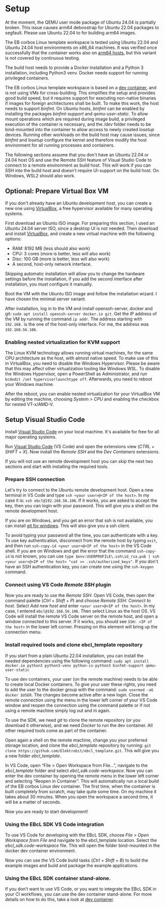 # Setup

<div class="warning">
At the moment, the QEMU user mode package of Ubuntu 24.04 is partially broken.
This issue causes arm64 deboostrap for Ubuntu 22.04 packages to segfault.
Please use Ubuntu 22.04 to for building arm64 images.
</div>

The EB corbos Linux template workspace is tested using Ubuntu 22.04 and Ubuntu 24.04 host environments on x86_64 machines.
It was verified once successfully that the container works also on [arm64 hosts](./arm64_host.md), but this variant is not covered by continuous testing.

The build host needs to provide a Docker installation and a Python 3 installation, including Python3 venv.
Docker needs support for running privileged containers.

The EB corbos Linux template workspace is based on a [dev container](https://github.com/Elektrobit/ebcl_dev_container), and is not using VMs for cross-building.
This simplifies the setup and provides good build speed, but it requires support for executing non-native binaries if images for foreign architectures shall be built.
To make this work, the host needs to support _binfmt_. On Ubuntu hosts, _binfmt_ can be enabled by installing the packages _binfmt-support_ and _qemu-user-static_. To allow mount operations which are required during image build, a privileged execution of the container is necessary, and the _/dev_ folder needs to be bind-mounted into the container to allow access to newly created _losetup_ devices.
Running other workloads on the build host may cause issues, since _binfmt_ and _losetup_ configure the kernel and therefore modify the host environment for all running processes and containers.

The following sections assume that you don't have an Ubuntu 22.04 or 24.04 host OS and use the Remote SSH feature of Visual Studio Code to connect to a remote environment as build host.
This will work if you can SSH into the build host and doesn't require UI-support on the build host.
On Windows, WSL2 should also work.

## Optional: Prepare Virtual Box VM

If you don't already have an Ubuntu development host, you can create a new one using [VirtualBox](https://www.virtualbox.org/), a free hypervisor available for many operating systems.

First download an Ubuntu ISO image.
For preparing this section, I used an Ubuntu 24.04 server ISO, since a desktop UI is not needed.
Then download and install [VirtualBox](https://www.virtualbox.org/), and create a new virtual machine with the following options:

- RAM: 8192 MB (less should also work)
- CPU: 3 cores (more is better, less will also work)
- Disc: 100 GB (more is better, less will also work)
- A second, host-only network interface.

Skipping automatic installation will allow you to change the hardware settings before the installation, if you add the second interface after installation, you must configure it manually.

Boot the VM with the Ubuntu ISO image and follow the installation wizard.
I have chosen the minimal server variant.

After installation, log in to the VM and install openssh-server, docker and git: `sudo apt install openssh-server docker.io git`. Get the IP address of the VM by running the command `ip addr`. The address starting with `192.168.` is the one of the host-only interface.
For me, the address was `192.168.56.106`.

### Enabling nested virtualization for KVM support

The Linux KVM technology allows running virtual machines, for the same CPU architecture as the host, with almost native speed.
To make use of this in VirtualBox, you need to disable the Windows Hypervisor.
Please be aware that this may affect other virtualization tooling like Windows WSL.
To disable the Windows Hypervisor, open a PowerShell as Administrator, and run `bcdedit /set hypervisorlaunchtype off`. Afterwards, you need to reboot your Windows machine.

After the reboot, you can enable nested virtualization for your VirtualBox VM by editing the machine, choosing _System > CPU_ and enabling the checkbox for nested VT-x/AMD-V.

## Setup Visual Studio Code

Install [Visual Studio Code](https://code.visualstudio.com/) on your local machine.
It's available for free for all major operating systems.

Run [Visual Studio Code](https://code.visualstudio.com/) (VS Code) and open the extensions view (_CTRL_ + _SHIFT_ + _X_). Now install the _Remote SSH_ and the _Dev Containers_ extensions.

If you will not use an remote development host you can skip the next two sections and start with installing the required tools.

### Prepare SSH connection

Let's try to connect to the Ubuntu remote development host.
Open a new terminal in VS Code and type `ssh <your user>@<IP of the host>`. In my case it is: `ssh ebcl@192.168.56.106`. If it works, you are asked to accept the key, then you can login with your password.
This will give you a shell on the remote development host.

If you are on Windows, and you get an error that ssh is not available, you can install [git for windows](https://www.git-scm.com/download/win). This will also give you a ssh client.

To avoid typing your password all the time, you can authenticate with a key.
To use key authentication, disconnect from the remote host by typing `exit`, and then run `ssh-copy-id <your user>@<IP of the host>` in the VS Code shell.
If you are on Windows and get the error that the command `ssh-copy-id` is not known, you can use `type $env:USERPROFILE\.ssh\id_rsa.pub | ssh <your user>@<IP of the host> "cat >> .ssh/authorized_keys"`. If you don't have an SSH authentication key, you can create one using the `ssh-keygen` command.

### Connect using VS Code _Remote SSH_ plugin

Now you are ready to use the _Remote SSH_. Open VS Code, then open the command palette (_Ctrl_ + _Shift_ + _P_) and choose _Remote SSH: Connect to host_. Select _Add new host_  and enter `<your user>@<IP of the host>`. In my case, I entered `ebcl@192.168.56.106`. Then select Linux as the host OS.
VS Code will install the remote VS Code server on the remote host, and open a window connected to this server.
If it works, you should see `SSH: <IP of the host>` in the lower left corner.
Pressing on this element will bring up the connection menu.

### Install required tools and clone ebcl_template repository


If you start from a plain Ubuntu 22.04 installation, you can install the needed dependencies using the following command: `sudo apt install docker.io python3 python3-venv python-is-python3 binfmt-support qemu-user-static`

To use dev containers, your user (on the remote machine) needs to be able to create local Docker containers.
To give your user these rights, you need to add the user to the docker group with the command: `sudo usermod -aG docker $USER`. The changes become active after a new login.
Close the remote connection using the menu in the lower left corner of your VS Code window and reopen the connection using the command palette or if not using a remote machine simply log out and in again.

To use the SDK, we need _git_ to clone the remote repository (or you download it otherwise), and we need _Docker_ to run the dev container.
All other required tools come as part of the container.

Open again a shell on the remote machine, change you your preferred storage location, and clone the _ebcl_template_ repository by running: `git clone https://github.com/Elektrobit/ebcl_template.git`. This will give you a new folder _ebcl_template_.

In VS Code, open “File > Open Workspace from File…”, navigate to the _ebcl_template_ folder and select _ebcl_sdk.code-workspace_. Now you can enter the dev container by opening the remote menu in the lower left corner and selecting “Reopen in Container”.
This will automatically run a local build of the EB corbos Linux dev container.
The first time, when the container is built completely from scratch, may take quite some time.
On my machine it takes about 30 minutes.
When you open the workspace a second time, it will be a matter of seconds.

Now you are ready to start development!

### Using the EBcL SDK VS Code integration

To use VS Code for developing with the EBcL SDK, choose _File > Open Workspace from File_ and navigate to the ebcl_template location.
Select the _ebcl_sdk.code-workspace_ file.
This will open the folder bind-mounted in the docker dev container environment.

Now you can use the VS Code build tasks (_Ctrl_ + _Shift_ + _B_) to build the example images and build and package the example applications.

### Using the EBcL SDK container stand-alone.

If you don’t want to use VS Code, or you want to integrate the EBcL SDK in your CI workflows, you can use the dev container stand-alone.
For more details on how to do this, take a look at [dev container](https://github.com/Elektrobit/ebcl_dev_container).

